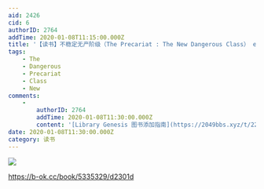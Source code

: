 ```yaml
---
aid: 2426
cid: 6
authorID: 2764
addTime: 2020-01-08T11:15:00.000Z
title: '【读书】不稳定无产阶级（The Precariat : The New Dangerous Class） epub下載'
tags:
    - The
    - Dangerous
    - Precariat
    - Class
    - New
comments:
    -
        authorID: 2764
        addTime: 2020-01-08T11:30:00.000Z
        content: '[Library Genesis 图书添加指南](https://2049bbs.xyz/t/2214)'
date: 2020-01-08T11:30:00.000Z
category: 读书
---
```


![](http://93.174.95.29/covers/2458000/7e189ec93fa52efed9584a97a883740b-g.jpg)

https://b-ok.cc/book/5335329/d2301d
